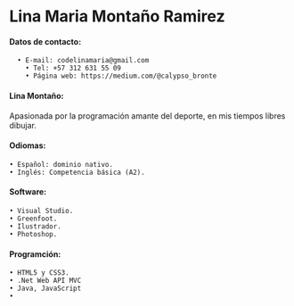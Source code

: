 # Lina Maria **Montaño Ramirez**
#### Datos de contacto:
```
  • E-mail: codelinamaria@gmail.com
	• Tel: +57 312 631 55 09
	• Página web: https://medium.com/@calypso_bronte
  ```
#### Lina Montaño:
Apasionada por la programación amante del deporte, en mis tiempos libres dibujar.

#### Odiomas:
	• Español: dominio nativo.
	• Inglés: Competencia básica (A2).

#### Software:

    • Visual Studio.
    • Greenfoot.
    • Ilustrador.
    • Photoshop.

#### Programción:
	• HTML5 y CSS3.
	• .Net Web API MVC
    • Java, JavaScript
    •
